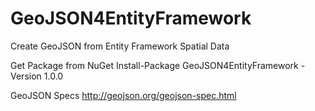 GeoJSON4EntityFramework
=======================

Create GeoJSON from Entity Framework Spatial Data

Get Package from NuGet
Install-Package GeoJSON4EntityFramework -Version 1.0.0

GeoJSON Specs
http://geojson.org/geojson-spec.html
